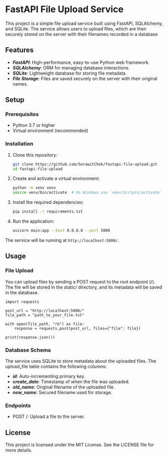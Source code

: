 # FastAPI File Upload Service
This project is a simple file upload service built using FastAPI, SQLAlchemy, and SQLite. The service allows users to upload files, which are then securely stored on the server with their filenames recorded in a database

## Features
- ***FastAPI***: High-performance, easy-to-use Python web framework.
- ***SQLAlchemy***: ORM for managing database interactions.
- ***SQLite***: Lightweight database for storing file metadata.
- ***File Storage***: Files are saved securely on the server with their original names.

## Setup

### Prerequisites
- Python 3.7 or higher
- Virtual environment (recommended)

### Installation
1. Clone this repository:

   ```bash
   git clone https://github.com/SorawitChok/fastapi-file-upload.git
   cd fastapi-file-upload
   ```
2. Create and activate a virtual environment:
   ```bash
   python -m venv venv
   source venv/bin/activate  # On Windows use `venv\Scripts\activate`
   ```
3. Install the required dependencies:
   ```bash
   pip install -r requirements.txt
   ```
4. Run the application:
   ```bash
   uvicorn main:app --host 0.0.0.0 --port 5000
   ```
The service will be running at ```http://localhost:5000/```.

## Usage
### File Upload
You can upload files by sending a POST request to the root endpoint (/). The file will be stored in the static/ directory, and its metadata will be saved in the database.
```
import requests

post_url = "http://localhost:5000/"
file_path = "path_to_your_file.txt"

with open(file_path, "rb") as file:
    response = requests.post(post_url, files={"file": file})

print(response.json())
```
### Database Schema
The service uses SQLite to store metadata about the uploaded files. The upload_file table contains the following columns:

- ***id***: Auto-incrementing primary key.
- ***create_date***: Timestamp of when the file was uploaded.
- ***old_name***: Original filename of the uploaded file.
- ***new_name***: Secured filename used for storage.

### Endpoints
- POST /: Upload a file to the server.

## License
This project is licensed under the MIT License. See the LICENSE file for more details.



